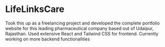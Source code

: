# LifeLinksCare
Took this up as a freelancing project and developed the complete portfolio website for this leading pharmaceutical company based out of Udaipur, Rajasthan. Used extensive React and Tailwind CSS for frontend. Currently working on more backend functionalities
